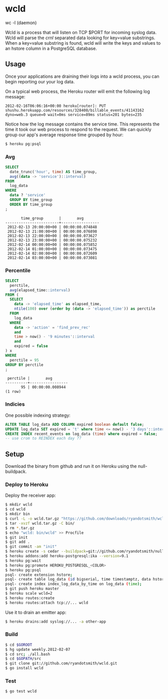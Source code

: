 # wcld

wc -l (daemon)

Wcld is a process that will listen on TCP $PORT for incoming syslog data.
Wcld will parse the *crnl* separated data looking for key=value substrings.
When a key=value substring is found, wcld will write the keys and values
to an hstore column in a PostgreSQL database.

## Usage

Once your applications are draining their logs into a wcld process, you can
begin reporting our your log data.

On a typical web process, the Heroku router will emit the following log message:

```
2012-02-16T06:06:16+00:00 heroku[router]: PUT shushu.herokuapp.com/resources/328408/billable_events/41143162 dyno=web.3 queue=0 wait=0ms service=89ms status=201 bytes=235
```
Notice how the log message contains the service time. This
represents the time it took our web process to respond to the request. We can
quickly group our app's average response time grouped by hour:

```bash
$ heroku pg:psql
```

### Avg

```sql
SELECT
  date_trunc('hour', time) AS time_group,
  avg((data -> 'service')::interval)
FROM
  log_data
WHERE
  data ? 'service'
  GROUP BY time_group
  ORDER BY time_group
;
```

```
       time_group       |       avg
------------------------+-----------------
 2012-02-13 20:00:00+00 | 00:00:00.074848
 2012-02-13 21:00:00+00 | 00:00:00.076898
 2012-02-13 22:00:00+00 | 00:00:00.073627
 2012-02-13 23:00:00+00 | 00:00:00.075232
 2012-02-14 00:00:00+00 | 00:00:00.075852
 2012-02-14 01:00:00+00 | 00:00:00.073475
 2012-02-14 02:00:00+00 | 00:00:00.072609
 2012-02-14 03:00:00+00 | 00:00:00.073081
```

### Percentile

```sql
SELECT
  perctile,
  avg(elapsed_time::interval)
FROM (
  SELECT
    data -> 'elapsed_time' as elapsed_time,
    ntile(100) over (order by (data -> 'elapsed_time')) as perctile
  FROM
    log_data
  WHERE
    data -> 'action' = 'find_prev_rec'
    and
    time > now() - '9 minutes'::interval
    and
    expired = false
) x
WHERE
  perctile = 95
GROUP BY perctile
;
```

```
 perctile |       avg       
----------+-----------------
       95 | 00:00:00.008944
(1 row)
```

### Indicies

One possible indexing strategy:

```sql
ALTER TABLE log_data ADD COLUMN expired boolean default false;
UPDATE log_data SET expired = 't' where time <= now() - '3 days'::interval;
CREATE INDEX recent_events on log_data (time) where expired = false;
-- use crom to REINDEX each day ??
```


## Setup

Download the binary from github and run it on Heroku using the null-buildpack.

### Deploy to Heroku

Deploy the receiver app:

```bash
$ mkdir wcld
$ cd wcld
$ mkdir bin
$ curl -L -o wcld.tar.gz "https://github.com/downloads/ryandotsmith/wcld/wcld-0.0.3.tar.gz"
$ tar -xvzf wcld.tar.gz -C bin/
$ rm *.tar.gz
$ echo "wcld: bin/wcld" >> Procfile
$ git init
$ git add .
$ git commit -am "init"
$ heroku create -s cedar --buildpack=git://github.com/ryandotsmith/null-buildpack.git
$ heroku addons:add heroku-postgresql:ika --version=9.1
$ heroku pg:wait
$ heroku pg:promote HEROKU_POSTGRESQL_<COLOR>
$ heroku pg:psql
psql- create extension hstore;
psql- create table log_data (id bigserial, time timestamptz, data hstore);
psql- create index index_log_data_by_time on log_data (time);
$ git push heroku master
$ heroku scale wcld=2
$ heroku routes:create
$ heroku routes:attach tcp://... wcld
```

Use it to drain an emitter app:

```bash
$ heroku drains:add syslog://... -a other-app
```


### Build

```bash
$ cd $GOROOT
$ hg update weekly.2012-02-07
$ cd src; ./all.bash
$ cd $GOPATH/src
$ git clone git://github.com/ryandotsmith/wcld.git
$ go install wcld
```

### Test

```bash
$ go test wcld
```
